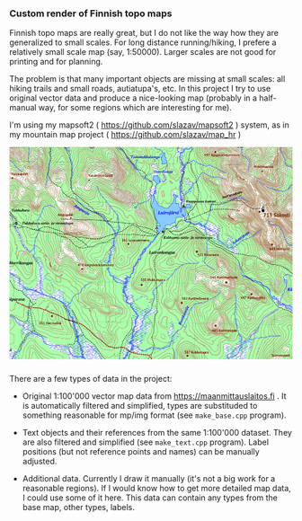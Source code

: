 ### Custom render of Finnish topo maps

Finnish topo maps are really great, but I do not like the way how
they are generalized to small scales. For long distance running/hiking,
I prefere a relatively small scale map (say, 1:50000). Larger scales
are not good for printing and for planning.

The problem is that many important objects are missing at small scales:
all hiking trails and small roads, autiatupa's, etc. In this project I
try to use original vector data and produce a nice-looking map (probably
in a half-manual way, for some regions which are interesting for me).

I'm using my mapsoft2 ( https://github.com/slazav/mapsoft2 ) system, as
in my mountain map project ( https://github.com/slazav/map_hr )

![example 2](https://github.com/slazav/map_fi/blob/main/example2.png)

###

There are a few types of data in the project:

* Original 1:100'000 vector map data from https://maanmittauslaitos.fi .
It is automatically filtered and simplified, types are substituded to
something reasonable for mp/img format (see `make_base.cpp` program).

* Text objects and their references from the same 1:100'000 dataset.
They are also filtered and simplified (see `make_text.cpp` program).
Label positions (but not reference points and names) can be manually
adjusted.

* Additional data. Currently I draw it manually (it's not a big work for
a reasonable regions). If I would know how to get more detailed map
data, I could use some of it here. This data can contain any
types from the base map, other types, labels.
